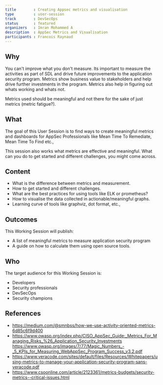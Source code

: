 ```yaml
---
title        : Creating Appsec metrics and visualisation
type         : user-session
track        : DevSecOps 
status       : featured 
organizers   : Imran Mohammed A
description  : AppSec Metrics and Visualisation
participants : Francois Raynaud
---
```


## Why 

You can't improve what you don't measure. Its important to measure the activities as part of SDL and drive future improvements to the application security program. Metrics show business value to stakeholders and help drive further investments in the program. Metrics also help in figuring out whats working and whats not.

Metrics used should be meaningful and not there for the sake of just metrics (metric fatigue?).

## What 

The goal of this User Session is to find ways to create meaningful metrics and dashboards for AppSec Professionals like Mean Time To Remediate, Mean Time To Find etc.,

This session also works what metrics are effective and meaningful. What can you do to get started and different challenges, you might come across. 

## Content

 - What is the difference between metrics and measurement.
 - How to get started and different challenges.
 - What are the best practices for using tools like ELK or prometheus?
 - How to visualise the data collected in actionable/meaningful graphs.
 - Learning curve of tools like graphviz, dot format, etc., 

## Outcomes

This Working Session will publish:

- A list of meaningful metrics to measure application security program
- A guide on how to calculate them using open source tools.

## Who 

The target audience for this Working Session is:
 - Developers
 - Security professionals
 - DevSecOps
 - Security champions


## References

- https://medium.com/@smnbss/how-we-use-activity-oriented-metrics-6d85c6f9d400
- https://www.owasp.org/index.php/CISO_AppSec_Guide:_Metrics_For_Managing_Risks_%26_Application_Security_Investments
https://www.owasp.org/images/7/77/Magic_Numbers_-_5_KPIs_for_Measuring_WebAppSec_Program_Success_v3.2.pdf
- https://www.veracode.com/sites/default/files/Resources/Whitepapers/using-metrics-to-manage-your-application-security-program-sans-veracode.pdf
- https://www.csoonline.com/article/2123361/metrics-budgets/security-metrics--critical-issues.html
